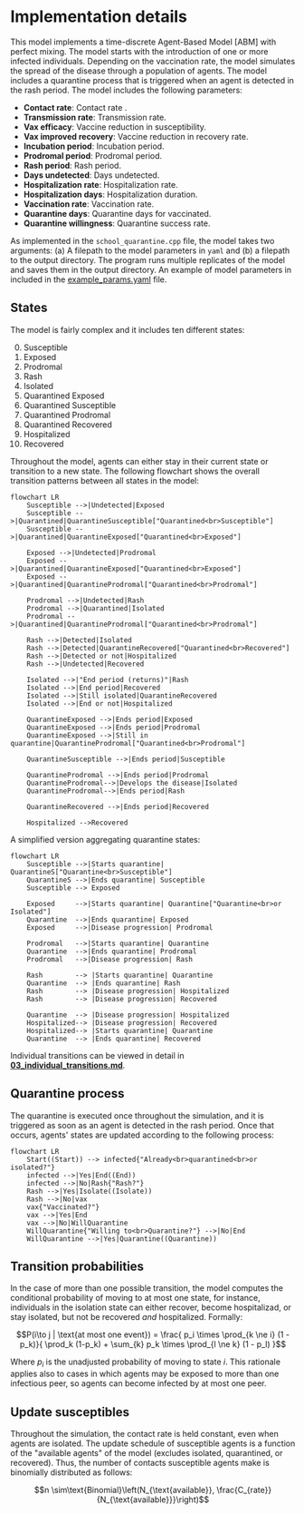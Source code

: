 # Implementation details

This model implements a time-discrete Agent-Based Model [ABM] with perfect mixing. The model starts with the introduction of one or more infected individuals. Depending on the vaccination rate, the model simulates the spread of the disease through a population of agents. The model includes a quarantine process that is triggered when an agent is detected in the rash period. The model includes the following parameters:

- **Contact rate**: Contact rate  .
- **Transmission rate**: Transmission rate.
- **Vax efficacy**: Vaccine reduction in susceptibility.
- **Vax improved recovery**: Vaccine reduction in recovery rate.
- **Incubation period**: Incubation period.
- **Prodromal period**: Prodromal period.
- **Rash period**: Rash period.
- **Days undetected**: Days undetected.
- **Hospitalization rate**: Hospitalization rate.
- **Hospitalization days**: Hospitalization duration.
- **Vaccination rate**: Vaccination rate.
- **Quarantine days**: Quarantine days for vaccinated.
- **Quarantine willingness**: Quarantine success rate.

As implemented in the `school_quarantine.cpp` file, the model takes two arguments: (a) A filepath to the model parameters in `yaml` and (b) a filepath to the output directory. The program runs multiple replicates of the model and saves them in the output directory. An example of model parameters in included in the [example_params.yaml](./example_params.yaml) file. 

## States

The model is fairly complex and it includes ten different states:

0. Susceptible
1. Exposed
2. Prodromal
3. Rash
4. Isolated
5. Quarantined Exposed
6. Quarantined Susceptible
7. Quarantined Prodromal
8. Quarantined Recovered
9. Hospitalized
10. Recovered

Throughout the model, agents can either stay in their current state or transition to a new state. The following flowchart shows the overall transition patterns between all states in the model:

```mermaid
flowchart LR
    Susceptible -->|Undetected|Exposed
    Susceptible -->|Quarantined|QuarantineSusceptible["Quarantined<br>Susceptible"]
    Susceptible -->|Quarantined|QuarantineExposed["Quarantined<br>Exposed"]

    Exposed -->|Undetected|Prodromal
    Exposed -->|Quarantined|QuarantineExposed["Quarantined<br>Exposed"]
    Exposed -->|Quarantined|QuarantineProdromal["Quarantined<br>Prodromal"]

    Prodromal -->|Undetected|Rash
    Prodromal -->|Quarantined|Isolated
    Prodromal -->|Quarantined|QuarantineProdromal["Quarantined<br>Prodromal"]

    Rash -->|Detected|Isolated
    Rash -->|Detected|QuarantineRecovered["Quarantined<br>Recovered"]
    Rash -->|Detected or not|Hospitalized
    Rash -->|Undetected|Recovered

    Isolated -->|"End period (returns)"|Rash
    Isolated -->|End period|Recovered
    Isolated -->|Still isolated|QuarantineRecovered
    Isolated -->|End or not|Hospitalized

    QuarantineExposed -->|Ends period|Exposed
    QuarantineExposed -->|Ends period|Prodromal
    QuarantineExposed -->|Still in quarantine|QuarantineProdromal["Quarantined<br>Prodromal"]

    QuarantineSusceptible -->|Ends period|Susceptible

    QuarantineProdromal -->|Ends period|Prodromal
    QuarantineProdromal-->|Develops the disease|Isolated
    QuarantineProdromal-->|Ends period|Rash

    QuarantineRecovered -->|Ends period|Recovered

    Hospitalized -->Recovered
```

A simplified version aggregating quarantine states:

```mermaid
flowchart LR
    Susceptible -->|Starts quarantine| QuarantineS["Quarantine<br>Susceptible"]
    QuarantineS -->|Ends quarantine| Susceptible
    Susceptible --> Exposed

    Exposed     -->|Starts quarantine| Quarantine["Quarantine<br>or Isolated"]
    Quarantine  -->|Ends quarantine| Exposed
    Exposed     -->|Disease progression| Prodromal
    
    Prodromal   -->|Starts quarantine| Quarantine
    Quarantine  -->|Ends quarantine| Prodromal
    Prodromal   -->|Disease progression| Rash
    
    Rash        --> |Starts quarantine| Quarantine
    Quarantine  --> |Ends quarantine| Rash
    Rash        --> |Disease progression| Hospitalized
    Rash        --> |Disease progression| Recovered
    
    Quarantine  --> |Disease progression| Hospitalized
    Hospitalized--> |Disease progression| Recovered
    Hospitalized--> |Starts quarantine| Quarantine
    Quarantine  --> |Ends quarantine| Recovered
```

Individual transitions can be viewed in detail in [**03_individual_transitions.md**](./03_individual_transitions.md).


## Quarantine process

The quarantine is executed once throughout the simulation, and it is triggered as soon as an agent is detected in the rash period. Once that occurs, agents' states are updated according to the following process:

```mermaid
flowchart LR
    Start((Start)) --> infected{"Already<br>quarantined<br>or isolated?"}
    infected -->|Yes|End((End))
    infected -->|No|Rash{"Rash?"}
    Rash -->|Yes|Isolate((Isolate))
    Rash -->|No|vax
    vax{"Vaccinated?"}
    vax -->|Yes|End
    vax -->|No|WillQuarantine
    WillQuarantine{"Willing to<br>Quarantine?"} -->|No|End
    WillQuarantine -->|Yes|Quarantine((Quarantine))
```

## Transition probabilities

In the case of more than one possible transition, the model computes the conditional probability of moving to at most one state, for instance, individuals in the isolation state can either recover, become hospitalizad, or stay isolated, but not be recovered *and* hospitalized. Formally:

```math
P(i\to j | \text{at most one event}) = \frac{
    p_i \times \prod_{k \ne i} (1 - p_k)}{
    \prod_k (1-p_k) + \sum_{k} p_k \times \prod_{l \ne k} (1 - p_l)
    }
```

Where $p_i$ is the unadjusted probability of moving to state $i$. This rationale applies also to cases in which agents may be exposed to more than one infectious peer, so agents can become infected by at most one peer.

## Update susceptibles

Throughout the simulation, the contact rate is held constant, even when agents are isolated. The update schedule of susceptible agents is a function of the "available agents" of the model (excludes isolated, quarantined, or recovered). Thus, the number of contacts susceptible agents make is binomially distributed as follows:

```math
n \sim\text{Binomial}\left(N_{\text{available}}, \frac{C_{rate}}{N_{\text{available}}}\right)
```

<!-- # Notes from walkthrough

- Think about matrix combining states (ij) to simplify model.
~~- Rename vax_reduction_suscept to vax_efficacy.~~
~~- Replace day_detected -> day_flagged.~~
- Assuming that rash is forcefully isolated.
- Prodromal vax may skip quarantine.
~~- Change `quarantine_status` to `system_quarantine_status`.~~
- Change willigness to be fixed at the beginning.
~~- Double check the update_model (what's the order of the events?)?~~
- Add details about sampling from multiple viruses for update susceptible.
- Think about perfect detection, right now, if "Days undetected" == 0, then it's doing nothing.
- ~~Checkout update of rash who recovers but moves to quarantine.~~
~~- Double check the prodromal period move in update_quarantined_prodromal.~~
- Update isolated should also look at the quarantine days. -->